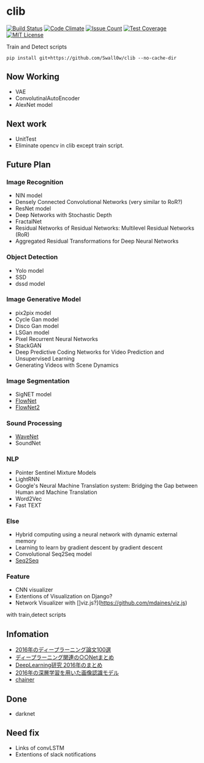 # clib

[![Build Status](https://travis-ci.org/Swall0w/clib.svg?branch=master)](https://travis-ci.org/Swall0w/clib)
[![Code Climate](https://codeclimate.com/github/Swall0w/clib/badges/gpa.svg)](https://codeclimate.com/github/Swall0w/clib)
[![Issue Count](https://codeclimate.com/github/Swall0w/clib/badges/issue_count.svg)](https://codeclimate.com/github/Swall0w/clib)
[![Test Coverage](https://codeclimate.com/github/Swall0w/clib/badges/coverage.svg)](https://codeclimate.com/github/Swall0w/clib/coverage)
[![MIT License](http://img.shields.io/badge/license-MIT-blue.svg?style=flat)](LICENSE)

Train and Detect scripts

    pip install git+https://github.com/Swall0w/clib --no-cache-dir

## Now Working 

* VAE
* ConvolutinalAutoEncoder
* AlexNet model

## Next work

* UnitTest
* Eliminate opencv in clib except train script.

## Future Plan
### Image Recognition

* NIN model
* Densely Connected Convolutional Networks (very similar to RoR?)
* ResNet model
* Deep Networks with Stochastic Depth
* FractalNet
* Residual Networks of Residual Networks: Multilevel Residual Networks (RoR)
* Aggregated Residual Transformations for Deep Neural Networks

### Object Detection

* Yolo model
* SSD
* dssd model

### Image Generative Model
* pix2pix model
* Cycle Gan model
* Disco Gan model
* LSGan model
* Pixel Recurrent Neural Networks
* StackGAN
* Deep Predictive Coding Networks for Video Prediction and Unsupervised Learning
* Generating Videos with Scene Dynamics

### Image Segmentation 

* SigNET model
* [FlowNet](https://arxiv.org/abs/1504.06852)
* [FlowNet2](https://github.com/lmb-freiburg/flownet2)

### Sound Processing

* [WaveNet](https://github.com/musyoku/wavenet)
* SoundNet

### NLP

* Pointer Sentinel Mixture Models
* LightRNN
* Google's Neural Machine Translation system: Bridging the Gap between Human and Machine Translation
* Word2Vec
* Fast TEXT

### Else

* Hybrid computing using a neural network with dynamic external memory
* Learning to learn by gradient descent by gradient descent
* Convolutional Seq2Seq model
* [Seq2Seq](http://qiita.com/kenchin110100/items/b34f5106d5a211f4c004)

### Feature

* CNN visualizer
* Extentions of Visualization on Django?
* Network Visualizer with []viz.js?](https://github.com/mdaines/viz.js)

with train,detect scripts

## Infomation

* [2016年のディープラーニング論文100選](http://qiita.com/sakaiakira/items/9da1edda802c4884865c)
* [ディープラーニング関連の○○Netまとめ](http://qiita.com/shinya7y/items/8911856125a3109378d6#_reference-a60de5539cc2a2dd8bd7)
* [DeepLearning研究 2016年のまとめ](http://qiita.com/eve_yk/items/f4b274da7042cba1ba76)
* [2016年の深層学習を用いた画像認識モデル](http://qiita.com/aiskoaskosd/items/59c49f2e2a6d76d62798)
* [chainer](https://github.com/chainer/chainer/wiki/External-examples)

## Done

* darknet

## Need fix

* Links of convLSTM
* Extentions of slack notifications
